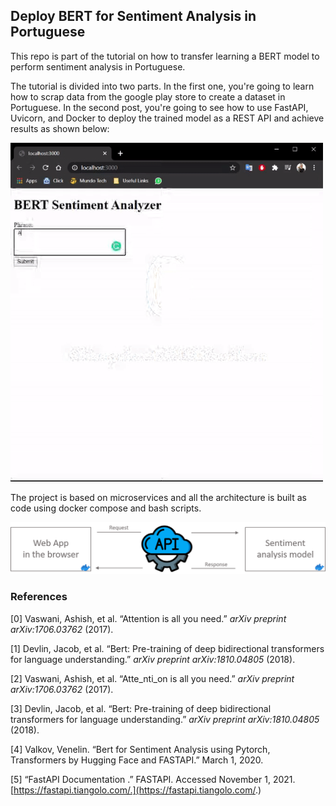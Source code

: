 ## Deploy BERT for Sentiment Analysis in Portuguese

This repo is part of the tutorial on how to transfer learning a BERT model to perform sentiment analysis in Portuguese. 

The tutorial is divided into two parts. In the first one, you're going to learn how to scrap data from the google play store to create a dataset in Portuguese.
In the second post, you're going to see how to use FastAPI, Uvicorn, and Docker to deploy the trained model as a REST API and achieve results as shown below:


<img src="https://raw.githubusercontent.com/hugozanini/sentiment-analysis/main/media/bert_example.gif" width="500">


The project is based on microservices and all the architecture is built as code using docker compose and bash scripts.

<img src="https://raw.githubusercontent.com/hugozanini/sentiment-analysis/main/media/flow_data.png" width="600">


### References
[0] Vaswani, Ashish, et al. “Attention is all you need.” _arXiv preprint arXiv:1706.03762_ (2017).

[1] Devlin, Jacob, et al. “Bert: Pre-training of deep bidirectional transformers for language understanding.” _arXiv preprint arXiv:1810.04805_ (2018).

[2] Vaswani, Ashish, et al. “Atte_nti_on is all you need.” _arXiv preprint arXiv:1706.03762_ (2017).

[3] Devlin, Jacob, et al. “Bert: Pre-training of deep bidirectional transformers for language understanding.” _arXiv preprint arXiv:1810.04805_ (2018).

[4] Valkov, Venelin. “Bert for Sentiment Analysis using Pytorch, Transformers by Hugging Face and FASTAPI.” March 1, 2020.

[5] “FastAPI Documentation .” FASTAPI. Accessed November 1, 2021. [https://fastapi.tiangolo.com/.](https://fastapi.tiangolo.com/.)
